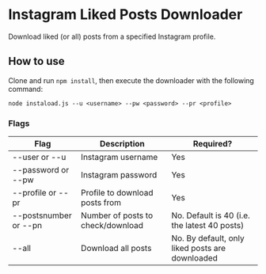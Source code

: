 # Instagram Liked Posts Downloader

Download liked (or all) posts from a specified Instagram profile.

## How to use

Clone and run `npm install`, then execute the downloader with the following command:

```
node instaload.js --u <username> --pw <password> --pr <profile>
```

### Flags

| Flag | Description | Required? |
| --- | --- | --- |
| --user or --u | Instagram username | Yes |
| --password or --pw | Instagram password | Yes |
| --profile or --pr | Profile to download posts from | Yes |
| --postsnumber or --pn | Number of posts to check/download | No. Default is 40 (i.e. the latest 40 posts) |
| --all | Download all posts | No. By default, only liked posts are downloaded |


